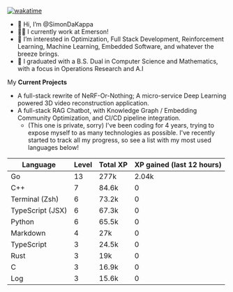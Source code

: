 
[![wakatime](https://wakatime.com/badge/user/50e6c678-94a9-4739-af51-360aeb113c51.svg)](https://wakatime.com/@50e6c678-94a9-4739-af51-360aeb113c51)

- 👋 Hi, I’m @SimonDaKappa
- 🧑‍💼 I currently work at Emerson!
- 👀 I’m interested in Optimization, Full Stack Development, Reinforcement Learning, Machine Learning, Embedded Software, and whatever the breeze brings.
- 🌱 I graduated with a B.S. Dual in Computer Science and Mathematics, with a focus in Operations Research and A.I

My **Current Projects** 
- A full-stack rewrite of NeRF-Or-Nothing; A micro-service Deep Learning powered 3D video reconstruction application.
- A full-stack RAG Chatbot, with Knowledge Graph / Embedding Community Optimization, and CI/CD pipeline integration.
  - (This one is private, sorry)
I've been coding for 4 years, trying to expose myself to as many technologies as possible. I've recently started to track all my progress, so see
a list with my most used languages below!

| Language | Level | Total XP | XP gained (last 12 hours) |
| --- | --- | --- | --- |
| Go | 13 | 277k | 2.04k |
| C++ | 7 | 84.6k | 0 |
| Terminal (Zsh) | 6 | 73.2k | 0 |
| TypeScript (JSX) | 6 | 67.3k | 0 |
| Python | 6 | 65.5k | 0 |
| Markdown | 4 | 27k | 0 |
| TypeScript | 3 | 24.5k | 0 |
| Rust | 3 | 19k | 0 |
| C | 3 | 16.9k | 0 |
| Log | 3 | 15.6k | 0 |